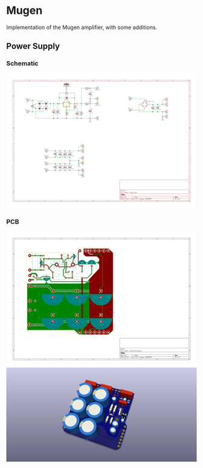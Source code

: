 # Mugen

Implementation of the Mugen amplifier, with some additions.

## Power Supply

### Schematic

<img src="images/power-supply.sch.svg" width="512">

### PCB

<img src="images/power-supply-brd.svg" width="512">
<img src="images/power-supply-3D.png" width="512">

